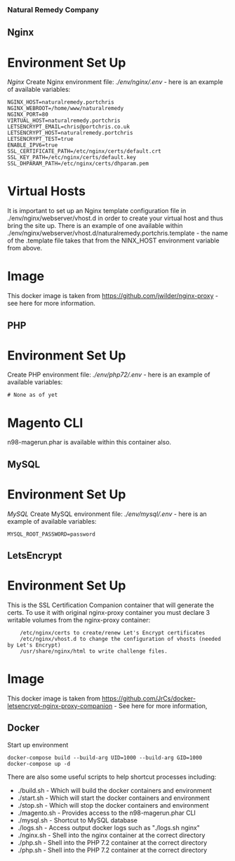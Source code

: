 ### Natural Remedy Company

## Nginx
# Environment Set Up

*Nginx*
Create Nginx environment file: _./env/nginx/.env_ - here is an example of available variables:
```
NGINX_HOST=naturalremedy.portchris
NGINX_WEBROOT=/home/www/naturalremedy
NGINX_PORT=80
VIRTUAL_HOST=naturalremedy.portchris
LETSENCRYPT_EMAIL=chris@portchris.co.uk
LETSENCRYPT_HOST=naturalremedy.portchris
LETSENCRYPT_TEST=true
ENABLE_IPV6=true
SSL_CERTIFICATE_PATH=/etc/nginx/certs/default.crt
SSL_KEY_PATH=/etc/nginx/certs/default.key
SSL_DHPARAM_PATH=/etc/nginx/certs/dhparam.pem
```

# Virtual Hosts
It is important to set up an Nginx template configuration file in ./env/nginx/webserver/vhost.d in order to create your virtual host and thus bring the site up.
There is an example of one available within ./env/nginx/webserver/vhost.d/naturalremedy.portchris.template - the name of the .template file takes that from the NINX_HOST environment variable from above.

# Image
This docker image is taken from https://github.com/jwilder/nginx-proxy - see here for more information.

## PHP
# Environment Set Up
Create PHP environment file: _./env/php72/.env_ - here is an example of available variables:
```
# None as of yet
```

# Magento CLI
n98-magerun.phar is available within this container also.


## MySQL
# Environment Set Up
*MySQL*
Create MySQL environment file: _./env/mysql/.env_ - here is an example of available variables:
```
MYSQL_ROOT_PASSWORD=password
```

## LetsEncrypt
# Environment Set Up
This is the SSL Certification Companion container that will generate the certs.
To use it with original nginx-proxy container you must declare 3 writable volumes from the nginx-proxy container:
```
    /etc/nginx/certs to create/renew Let's Encrypt certificates
    /etc/nginx/vhost.d to change the configuration of vhosts (needed by Let's Encrypt)
    /usr/share/nginx/html to write challenge files.
```

# Image
This docker image is taken from https://github.com/JrCs/docker-letsencrypt-nginx-proxy-companion - See here for more information,

## Docker

Start up environment
```
docker-compose build --build-arg UID=1000 --build-arg GID=1000
docker-compose up -d
```

There are also some useful scripts to help shortcut processes including:
- ./build.sh - Which will build the docker containers and environment
- ./start.sh - Which will start the docker containers and environment
- ./stop.sh - Which will stop the docker containers and environment
- ./magento.sh - Provides access to the n98-magerun.phar CLI 
- ./mysql.sh - Shortcut to MySQL database 
- ./logs.sh - Access output docker logs such as "./logs.sh nginx"
- ./nginx.sh - Shell into the nginx container at the correct directory
- ./php.sh - Shell into the PHP 7.2 container at the correct directory
- ./php.sh - Shell into the PHP 7.2 container at the correct directory